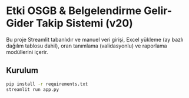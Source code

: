 # Etki OSGB & Belgelendirme Gelir-Gider Takip Sistemi (v20)

Bu proje Streamlit tabanlıdır ve manuel veri girişi, Excel yükleme (ay bazlı dağılım tablosu dahil), oran tanımlama (validasyonlu) ve raporlama modüllerini içerir.

## Kurulum
```bash
pip install -r requirements.txt
streamlit run app.py
```
